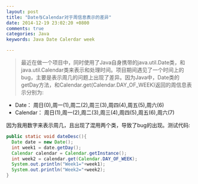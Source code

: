 ```yaml
---
layout: post
title: "Date与Calendar对于周信息表示的差异"
date: 2014-12-19 23:02:20 +0800
comments: true
categories: Java
keywords: Java Date Calerdar week

---
```


>    最近在做一个项目中，同时使用了Java自身携带的java.util.Date类，和java.util.Calendar类来表示和处理时间。项目期间遇见了一个时间上的bug，主要是表示周几的问题上出现了差异。因为Java中，Date类的getDay方法，和Calendar.get(Calendar.DAY_OF_WEEK)返回的周信息表示分别为:

  + Date： 周日(0),周一(1),周二(2),周三(3),周四(4),周五(5),周六(6)
  + Calendar： 周日(1),周一(2),周二(3),周三(4),周四(5),周五(6),周六(7)
<!-- more -->
  因为我用数字来表示周几，且出现了混用两个类，导致了bug的出现。测试代码:
  
  ``` java
  public static void dateDesc(){
    Date date = new Date();
    int week1 = date.getDay();
    Calendar calendar = Calendar.getInstance();
    int week2 = calendar.get(Calendar.DAY_OF_WEEK);
    System.out.println("Week1="+week1);
    System.out.println("Week2="+week2);
  }
  ```
